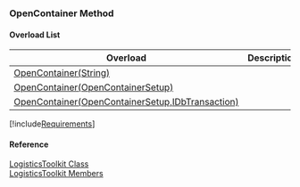 ﻿### OpenContainer Method

#### Overload List

| Overload | Description |
| --- | --- |
| [OpenContainer(String)](FChoice.Toolkits.Clarify~FChoice.Toolkits.Clarify.Logistics.LogisticsToolkit~OpenContainer(String).md) |   |
| [OpenContainer(OpenContainerSetup)](FChoice.Toolkits.Clarify~FChoice.Toolkits.Clarify.Logistics.LogisticsToolkit~OpenContainer(OpenContainerSetup).md) |   |
| [OpenContainer(OpenContainerSetup,IDbTransaction)](FChoice.Toolkits.Clarify~FChoice.Toolkits.Clarify.Logistics.LogisticsToolkit~OpenContainer(OpenContainerSetup,IDbTransaction).md) |   |

[!include[Requirements](../partials/requirements.md)]



#### Reference

[LogisticsToolkit Class](FChoice.Toolkits.Clarify~FChoice.Toolkits.Clarify.Logistics.LogisticsToolkit.md)  
[LogisticsToolkit Members](FChoice.Toolkits.Clarify~FChoice.Toolkits.Clarify.Logistics.LogisticsToolkit_members.md)